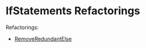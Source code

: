 <!--
GENERATED FILE - DO NOT EDIT
This file was generated by [MarkdownSnippets](https://github.com/SimonCropp/MarkdownSnippets).
Source File: /docs/IfStatements/mdsource/README.source.md
To change this file edit the source file and then execute ./run_markdown_templates.sh.
-->

# IfStatements Refactorings

Refactorings:

* [RemoveRedundantElse](RemoveRedundantElse/)
